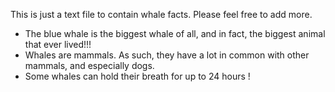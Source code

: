 This is just a text file to contain whale facts. Please feel free to add more.

- The blue whale is the biggest whale of all, and in fact, the biggest animal that ever lived!!!
- Whales are mammals. As such, they have a lot in common with other mammals, and especially dogs.
- Some whales can hold their breath for up to 24 hours !
